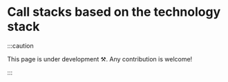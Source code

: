 # Call stacks based on the technology stack

:::caution

This page is under development ⚒. Any contribution is welcome!

:::

